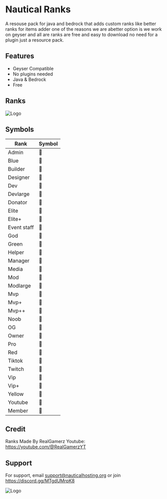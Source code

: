 
#  Nautical Ranks

A resouse pack for java and bedrock that adds custom ranks like better ranks for items adder one of the reasons we are abetter option is we work on geyser and all are ranks are free and easy to download no need for a plugin just a resource pack.




## Features

- Geyser Compatible
- No plugins needed
- Java & Bedrock
- Free


## Ranks
![Logo](https://i.postimg.cc/B6zn02n0/IMG-20240406-231129.jpg)

## Symbols

| Rank             | Symbol                                                                |
| ----------------- | ------------------------------------------------------------------ |
| Admin  |  |
| Blue   |  |
| Builder |  |
| Designer |  |
| Dev |  |
| Devlarge |  |
| Donator |  |
| Elite |  |
| Elite+ |  |
| Event staff |  |
| God |  |
| Green |  |
| Helper |  |
| Manager |  |
| Media |  |
| Mod |  |
| Modlarge |  |
| Mvp |  |
| Mvp+ |  |
| Mvp++ |  |
| Noob |  |
| OG |  |
| Owner |  |
| Pro |  |
| Red |  |
| Tiktok |  |
| Twitch |  |
| Vip |  |
| Vip+ |  |
| Yellow |  |
| Youtube |  |
| Member |  |








## Credit
Ranks Made By RealGamerz
Youtube: https://youtube.com/@RealGamerzYT

## Support

For support, email support@nauticalhosting.org or join https://discord.gg/MTgdUMrpK8


![Logo](https://i.postimg.cc/gj6SSb7W/Nautical-Services-Bot.png)
